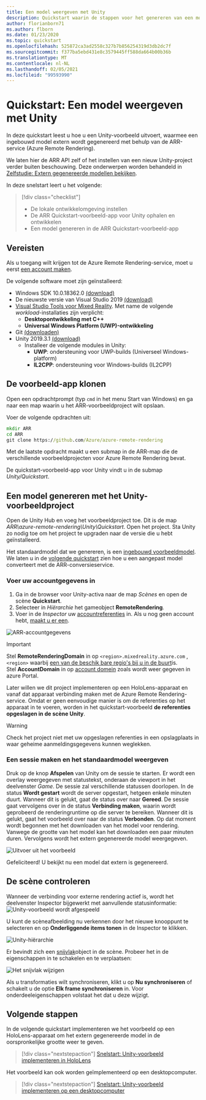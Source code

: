 ```yaml
---
title: Een model weergeven met Unity
description: Quickstart waarin de stappen voor het genereren van een model worden beschreven
author: florianborn71
ms.author: flborn
ms.date: 01/23/2020
ms.topic: quickstart
ms.openlocfilehash: 525872ca3ad2558c327b7b856254319d3db2dc7f
ms.sourcegitcommit: f377ba5ebd431e8c3579445ff588da664b00b36b
ms.translationtype: MT
ms.contentlocale: nl-NL
ms.lasthandoff: 02/05/2021
ms.locfileid: "99593990"
---
```

# <a name="quickstart-render-a-model-with-unity"></a>Quickstart: Een model weergeven met Unity

In deze quickstart leest u hoe u een Unity-voorbeeld uitvoert, waarmee een ingebouwd model extern wordt gegenereerd met behulp van de ARR-service (Azure Remote Rendering).

We laten hier de ARR API zelf of het instellen van een nieuw Unity-project verder buiten beschouwing. Deze onderwerpen worden behandeld in [Zelfstudie: Extern gegenereerde modellen bekijken](../tutorials/unity/view-remote-models/view-remote-models.md).

In deze snelstart leert u het volgende:
> [!div class="checklist"]
>
>* De lokale ontwikkelomgeving instellen
>* De ARR Quickstart-voorbeeld-app voor Unity ophalen en ontwikkelen
>* Een model genereren in de ARR Quickstart-voorbeeld-app

## <a name="prerequisites"></a>Vereisten

Als u toegang wilt krijgen tot de Azure Remote Rendering-service, moet u eerst [een account maken](../how-tos/create-an-account.md).

De volgende software moet zijn geïnstalleerd:

* Windows SDK 10.0.18362.0 [(download)](https://developer.microsoft.com/windows/downloads/windows-10-sdk)
* De nieuwste versie van Visual Studio 2019 [(download)](https://visualstudio.microsoft.com/vs/older-downloads/)
* [Visual Studio Tools voor Mixed Reality](/windows/mixed-reality/install-the-tools). Met name de volgende *workload*-installaties zijn verplicht:
  * **Desktopontwikkeling met C++**
  * **Universal Windows Platform (UWP)-ontwikkeling**
* Git [(downloaden)](https://git-scm.com/downloads)
* Unity 2019.3.1 [(download)](https://unity3d.com/get-unity/download)
  * Installeer de volgende modules in Unity:
    * **UWP**: ondersteuning voor UWP-builds (Universeel Windows-platform)
    * **IL2CPP**: ondersteuning voor Windows-builds (IL2CPP)

## <a name="clone-the-sample-app"></a>De voorbeeld-app klonen

Open een opdrachtprompt (typ `cmd` in het menu Start van Windows) en ga naar een map waarin u het ARR-voorbeeldproject wilt opslaan.

Voer de volgende opdrachten uit:

```cmd
mkdir ARR
cd ARR
git clone https://github.com/Azure/azure-remote-rendering
```

Met de laatste opdracht maakt u een submap in de ARR-map die de verschillende voorbeeldprojecten voor Azure Remote Rendering bevat.

De quickstart-voorbeeld-app voor Unity vindt u in de submap *Unity/Quickstart*.

## <a name="rendering-a-model-with-the-unity-sample-project"></a>Een model genereren met het Unity-voorbeeldproject

Open de Unity Hub en voeg het voorbeeldproject toe. Dit is de map *ARR\azure-remote-rendering\Unity\Quickstart*.
Open het project. Sta Unity zo nodig toe om het project te upgraden naar de versie die u hebt geïnstalleerd.

Het standaardmodel dat we genereren, is een [ingebouwd voorbeeldmodel](../samples/sample-model.md). We laten u in de [volgende quickstart](convert-model.md) zien hoe u een aangepast model converteert met de ARR-conversieservice.

### <a name="enter-your-account-info"></a>Voer uw accountgegevens in

1. Ga in de browser voor Unity-activa naar de map *Scènes* en open de scène **Quickstart**.
1. Selecteer in *Hiërarchie* het gameobject **RemoteRendering**.
1. Voer in de *Inspector* uw [accountreferenties](../how-tos/create-an-account.md) in. Als u nog geen account hebt, [maakt u er een](../how-tos/create-an-account.md).

![ARR-accountgegevens](./media/arr-sample-account-info.png)

> [!IMPORTANT]
> Stel **RemoteRenderingDomain** in op `<region>.mixedreality.azure.com` , `<region>` waarbij [een van de beschik bare regio's bij u in de buurt](../reference/regions.md)is. \
> Stel **AccountDomain** in op [account domein](../how-tos/create-an-account.md#retrieve-the-account-information) zoals wordt weer gegeven in azure Portal.

Later willen we dit project implementeren op een HoloLens-apparaat en vanaf dat apparaat verbinding maken met de Azure Remote Rendering-service. Omdat er geen eenvoudige manier is om de referenties op het apparaat in te voeren, worden in het quickstart-voorbeeld **de referenties opgeslagen in de scène Unity**.

> [!WARNING]
> Check het project niet met uw opgeslagen referenties in een opslagplaats in waar geheime aanmeldingsgegevens kunnen weglekken.

### <a name="create-a-session-and-view-the-default-model"></a>Een sessie maken en het standaardmodel weergeven

Druk op de knop **Afspelen** van Unity om de sessie te starten. Er wordt een overlay weergegeven met statustekst, onderaan de viewport in het deelvenster *Game*. De sessie zal verschillende statussen doorlopen. In de status **Wordt gestart** wordt de server opgestart, hetgeen enkele minuten duurt. Wanneer dit is gelukt, gaat de status over naar **Gereed**. De sessie gaat vervolgens over in de status **Verbinding maken**, waarin wordt geprobeerd de renderingruntime op die server te bereiken. Wanneer dit is gelukt, gaat het voorbeeld over naar de status **Verbonden**. Op dat moment wordt begonnen met het downloaden van het model voor rendering. Vanwege de grootte van het model kan het downloaden een paar minuten duren. Vervolgens wordt het extern gegenereerde model weergegeven.

![Uitvoer uit het voorbeeld](media/arr-sample-output.png)

Gefeliciteerd! U bekijkt nu een model dat extern is gegenereerd.

## <a name="inspecting-the-scene"></a>De scène controleren

Wanneer de verbinding voor externe rendering actief is, wordt het deelvenster Inspector bijgewerkt met aanvullende statusinformatie: ![Unity-voorbeeld wordt afgespeeld](./media/arr-sample-configure-session-running.png)

U kunt de scèneafbeelding nu verkennen door het nieuwe knooppunt te selecteren en op **Onderliggende items tonen** in de Inspector te klikken.

![Unity-hiërarchie](./media/unity-hierarchy.png)

Er bevindt zich een [snijvlak](../overview/features/cut-planes.md)object in de scène. Probeer het in de eigenschappen in te schakelen en te verplaatsen:

![Het snijvlak wijzigen](media/arr-sample-unity-cutplane.png)

Als u transformaties wilt synchroniseren, klikt u op **Nu synchroniseren** of schakelt u de optie **Elk frame synchroniseren** in. Voor onderdeeleigenschappen volstaat het dat u deze wijzigt.

## <a name="next-steps"></a>Volgende stappen

In de volgende quickstart implementeren we het voorbeeld op een HoloLens-apparaat om het extern gegenereerde model in de oorspronkelijke grootte weer te geven.

> [!div class="nextstepaction"]
> [Snelstart: Unity-voorbeeld implementeren in HoloLens](deploy-to-hololens.md)

Het voorbeeld kan ook worden geïmplementeerd op een desktopcomputer.

> [!div class="nextstepaction"]
> [Snelstart: Unity-voorbeeld implementeren op een desktopcomputer](deploy-to-desktop.md)